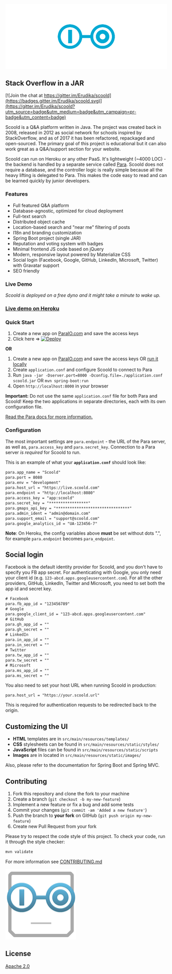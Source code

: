 ![Scoold Q&A](assets/header.png)

## Stack Overflow in a JAR

[![Join the chat at https://gitter.im/Erudika/scoold](https://badges.gitter.im/Erudika/scoold.svg)](https://gitter.im/Erudika/scoold?utm_source=badge&utm_medium=badge&utm_campaign=pr-badge&utm_content=badge)

Scoold is a Q&A platform written in Java. The project was created back in 2008, released in 2012 as social network for
schools inspired by StackOverflow, and as of 2017 it has been refactored, repackaged and open-sourced.
The primary goal of this project is educational but it can also work great as a Q&A/support section for your website.

Scoold can run on Heroku or any other PaaS. It's lightweight (~4000 LOC) - the backend is handled by a separate service called
[Para](https://github.com/Erudika/para). Scoold does not require a database, and the controller logic is really simple
because all the heavy lifting is delegated to Para. This makes the code easy to read and can be learned quickly by junior developers.

### Features

- Full featured Q&A platform
- Database-agnostic, optimized for cloud deployment
- Full-text search
- Distributed object cache
- Location-based search and "near me" filtering of posts
- I18n and branding customization
- Spring Boot project (single JAR)
- Reputation and voting system with badges
- Minimal frontend JS code based on jQuery
- Modern, responsive layout powered by Materialize CSS
- Social login (Facebook, Google, GitHub, LinkedIn, Microsoft, Twitter) with Gravatar support
- SEO friendly

### Live Demo

*Scoold is deployed on a free dyno and it might take a minute to wake up.*
### [Live demo on Heroku](https://live.scoold.com)

### Quick Start

1. Create a new app on [ParaIO.com](https://paraio.com) and save the access keys
2. Click here => [![Deploy](https://www.herokucdn.com/deploy/button.svg)](https://heroku.com/deploy?template=https://github.com/Erudika/scoold)

**OR**

1. Create a new app on [ParaIO.com](https://paraio.com) and save the access keys OR [run it locally](https://paraio.org/docs/#001-intro)
2. Create `application.conf` and configure Scoold to connect to Para
3. Run `java -jar -Dserver.port=8000 -Dconfig.file=./application.conf scoold.jar` OR `mvn spring-boot:run`
4. Open `http://localhost:8000` in your browser

**Important:** Do not use the same `application.conf` file for both Para and Scoold!
Keep the two applications in separate directories, each with its own configuration file.

[Read the Para docs for more information.](https://paraio.org/docs)

### Configuration

The most important settings are `para.endpoint` - the URL of the Para server, as well as,
`para.access_key` and `para.secret_key`. Connection to a Para server *is required* for Scoold to run.

This is an example of what your **`application.conf`** should look like:
```
para.app_name = "Scoold"
para.port = 8080
para.env = "development"
para.host_url = "https://live.scoold.com"
para.endpoint = "http://localhost:8080"
para.access_key = "app:scoold"
para.secret_key = "*****************"
para.gmaps_api_key = "********************************"
para.admin_ident = "admin@domain.com"
para.support_email = "support@scoold.com"
para.google_analytics_id = "UA-123456-7"
```

**Note**: On Heroku, the config variables above **must** be set without dots ".", for example `para.endpoint` becomes `para_endpoint`.

## Social login

Facebook is the default identity provider for Scoold, and you don't have to specify you FB app secret.
For authenticating with Google, you only need your client id (e.g. `123-abcd.apps.googleusercontent.com`).
For all the other providers, GitHub, LinkedIn, Twitter and Microsoft, you need to set both the app id and secret key.
```
# Facebook
para.fb_app_id = "123456789"
# Google
para.google_client_id = "123-abcd.apps.googleusercontent.com"
# GitHub
para.gh_app_id = ""
para.gh_secret = ""
# LinkedIn
para.in_app_id = ""
para.in_secret = ""
# Twitter
para.tw_app_id = ""
para.tw_secret = ""
# Microsoft
para.ms_app_id = ""
para.ms_secret = ""
```
You also need to set your host URL when running Scoold in production:
```
para.host_url = "https://your.scoold.url"
```
This is required for authentication requests to be redirected back to the origin.

## Customizing the UI

- **HTML** templates are in `src/main/resources/templates/`
- **CSS** stylesheets can be found in `src/main/resources/static/styles/`
- **JavaScript** files can be found in `src/main/resources/static/scripts`
- **Images** are in located in `src/main/resources/static/images/`

Also, please refer to the documentation for Spring Boot and Spring MVC.

## Contributing

1. Fork this repository and clone the fork to your machine
2. Create a branch (`git checkout -b my-new-feature`)
3. Implement a new feature or fix a bug and add some tests
4. Commit your changes (`git commit -am 'Added a new feature'`)
5. Push the branch to **your fork** on GitHub (`git push origin my-new-feature`)
6. Create new Pull Request from your fork

Please try to respect the code style of this project. To check your code, run it through the style checker:

```sh
mvn validate
```

For more information see [CONTRIBUTING.md](https://github.com/Erudika/para/blob/master/CONTRIBUTING.md)


![Square Face](assets/logosq.png)

## License
[Apache 2.0](LICENSE)
